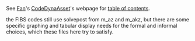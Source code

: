 See [Fan](https://fanwangecon.github.io)'s [CodeDynaAsset](https://github.com/FanWangEcon/CodeDynaAsset)'s webpage for [table of contents](https://fanwangecon.github.io/CodeDynaAsset/).

the FIBS codes still use solvepost from m_az and m_akz, but there are some specific graphing and tabular display needs for the formal and informal choices, which these files here try to satisfy. 